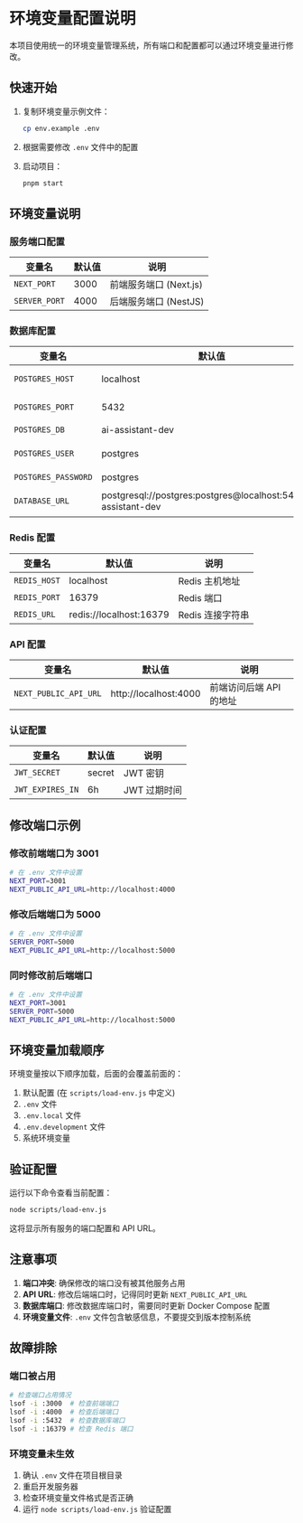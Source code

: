 # 环境变量配置说明

本项目使用统一的环境变量管理系统，所有端口和配置都可以通过环境变量进行修改。

## 快速开始

1. 复制环境变量示例文件：

   ```bash
   cp env.example .env
   ```

2. 根据需要修改 `.env` 文件中的配置

3. 启动项目：
   ```bash
   pnpm start
   ```

## 环境变量说明

### 服务端口配置

| 变量名        | 默认值 | 说明                   |
| ------------- | ------ | ---------------------- |
| `NEXT_PORT`   | 3000   | 前端服务端口 (Next.js) |
| `SERVER_PORT` | 4000   | 后端服务端口 (NestJS)  |

### 数据库配置

| 变量名              | 默认值                                                         | 说明                 |
| ------------------- | -------------------------------------------------------------- | -------------------- |
| `POSTGRES_HOST`     | localhost                                                      | PostgreSQL 主机地址  |
| `POSTGRES_PORT`     | 5432                                                           | PostgreSQL 端口      |
| `POSTGRES_DB`       | ai-assistant-dev                                               | 数据库名称           |
| `POSTGRES_USER`     | postgres                                                       | 数据库用户名         |
| `POSTGRES_PASSWORD` | postgres                                                       | 数据库密码           |
| `DATABASE_URL`      | postgresql://postgres:postgres@localhost:5432/ai-assistant-dev | 完整数据库连接字符串 |

### Redis 配置

| 变量名       | 默认值                  | 说明             |
| ------------ | ----------------------- | ---------------- |
| `REDIS_HOST` | localhost               | Redis 主机地址   |
| `REDIS_PORT` | 16379                   | Redis 端口       |
| `REDIS_URL`  | redis://localhost:16379 | Redis 连接字符串 |

### API 配置

| 变量名                | 默认值                | 说明                    |
| --------------------- | --------------------- | ----------------------- |
| `NEXT_PUBLIC_API_URL` | http://localhost:4000 | 前端访问后端 API 的地址 |

### 认证配置

| 变量名           | 默认值 | 说明         |
| ---------------- | ------ | ------------ |
| `JWT_SECRET`     | secret | JWT 密钥     |
| `JWT_EXPIRES_IN` | 6h     | JWT 过期时间 |

## 修改端口示例

### 修改前端端口为 3001

```bash
# 在 .env 文件中设置
NEXT_PORT=3001
NEXT_PUBLIC_API_URL=http://localhost:4000
```

### 修改后端端口为 5000

```bash
# 在 .env 文件中设置
SERVER_PORT=5000
NEXT_PUBLIC_API_URL=http://localhost:5000
```

### 同时修改前后端端口

```bash
# 在 .env 文件中设置
NEXT_PORT=3001
SERVER_PORT=5000
NEXT_PUBLIC_API_URL=http://localhost:5000
```

## 环境变量加载顺序

环境变量按以下顺序加载，后面的会覆盖前面的：

1. 默认配置 (在 `scripts/load-env.js` 中定义)
2. `.env` 文件
3. `.env.local` 文件
4. `.env.development` 文件
5. 系统环境变量

## 验证配置

运行以下命令查看当前配置：

```bash
node scripts/load-env.js
```

这将显示所有服务的端口配置和 API URL。

## 注意事项

1. **端口冲突**: 确保修改的端口没有被其他服务占用
2. **API URL**: 修改后端端口时，记得同时更新 `NEXT_PUBLIC_API_URL`
3. **数据库端口**: 修改数据库端口时，需要同时更新 Docker Compose 配置
4. **环境变量文件**: `.env` 文件包含敏感信息，不要提交到版本控制系统

## 故障排除

### 端口被占用

```bash
# 检查端口占用情况
lsof -i :3000  # 检查前端端口
lsof -i :4000  # 检查后端端口
lsof -i :5432  # 检查数据库端口
lsof -i :16379 # 检查 Redis 端口
```

### 环境变量未生效

1. 确认 `.env` 文件在项目根目录
2. 重启开发服务器
3. 检查环境变量文件格式是否正确
4. 运行 `node scripts/load-env.js` 验证配置
